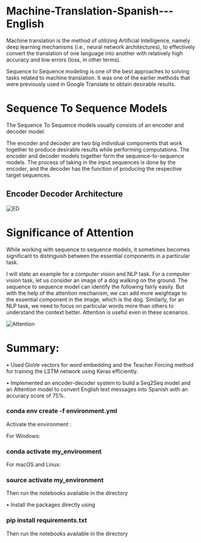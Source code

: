 # Machine-Translation-Spanish---English

Machine translation is the method of utilizing Artificial Intelligence, namely deep learning mechanisms (i.e., neural network architectures), to effectively convert the translation of one language into another with relatively high accuracy and low errors (loss, in other terms). 

Sequence to Sequence modeling is one of the best approaches to solving tasks related to machine translation. It was one of the earlier methods that were previously used in Google Translate to obtain desirable results.


# Sequence To Sequence Models
The Sequence To Sequence models usually consists of an encoder and decoder model. 

The encoder and decoder are two big individual components that work together to produce desirable results while performing computations. The encoder and decoder models together form the sequence-to-sequence models. The process of taking in the input sequences is done by the encoder, and the decoder has the function of producing the respective target sequences.


## Encoder Decoder Architecture
![ED](https://user-images.githubusercontent.com/20738202/193803243-a4282a35-ad83-42fe-ac45-4a107686bd4f.png)


# Significance of Attention
While working with sequence to sequence models, it sometimes becomes significant to distinguish between the essential components in a particular task.

I will state an example for a computer vision and NLP task. For a computer vision task, let us consider an image of a dog walking on the ground. The sequence to sequence model can identify the following fairly easily. But with the help of the attention mechanism, we can add more weightage to the essential component in the image, which is the dog. Similarly, for an NLP task, we need to focus on particular words more than others to understand the context better. Attention is useful even in these scenarios.


![Attention](https://user-images.githubusercontent.com/20738202/193803495-249ca140-da1d-4b3a-abe6-a3f68573cc9c.png)


# Summary:

•	Used GloVe vectors for word embedding and the Teacher Forcing method for training the LSTM network using Keras efficiently. 

•	Implemented an encoder-decoder system to build a Seq2Seq model and an Attention model to convert English text messages into Spanish with an accuracy score of 75%.



### conda env create -f environment.yml

Activate the environment :

For Windows:

### conda activate my_environment

For macOS and Linux:

### source activate my_environment

Then run the notebooks available in the directory

• Install the packages directly using 

### pip install requirements.txt

Then run the notebooks available in the directory

